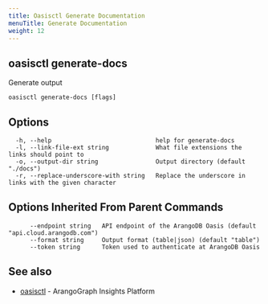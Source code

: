 ```yaml
---
title: Oasisctl Generate Documentation
menuTitle: Generate Documentation
weight: 12
---
```

## oasisctl generate-docs

Generate output

```
oasisctl generate-docs [flags]
```

## Options
```
  -h, --help                             help for generate-docs
  -l, --link-file-ext string             What file extensions the links should point to
  -o, --output-dir string                Output directory (default "./docs")
  -r, --replace-underscore-with string   Replace the underscore in links with the given character
```

## Options Inherited From Parent Commands
```
      --endpoint string   API endpoint of the ArangoDB Oasis (default "api.cloud.arangodb.com")
      --format string     Output format (table|json) (default "table")
      --token string      Token used to authenticate at ArangoDB Oasis
```

## See also
* [oasisctl](options.md)	 - ArangoGraph Insights Platform

